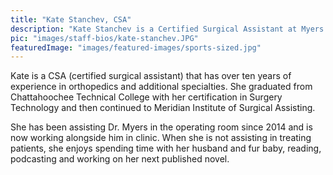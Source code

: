 ```yaml
---
title: "Kate Stanchev, CSA"
description: "Kate Stanchev is a Certified Surgical Assistant at Myers Sports Medicine Orthopaedic Center."
pic: "images/staff-bios/kate-stanchev.JPG"
featuredImage: "images/featured-images/sports-sized.jpg"
---
```


Kate is a CSA (certified surgical assistant) that has over ten years of experience in orthopedics and additional specialties. She graduated from Chattahoochee Technical College with her certification in Surgery Technology and then continued to Meridian Institute of Surgical Assisting.

She has been assisting Dr. Myers in the operating room since 2014 and is now working alongside him in clinic. When she is not assisting in treating patients, she enjoys spending time with her husband and fur baby, reading, podcasting and working on her next published novel.
